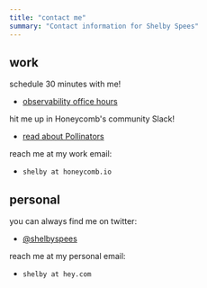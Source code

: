 ```yaml
---
title: "contact me"
summary: "Contact information for Shelby Spees"
---
```


## work

schedule 30 minutes with me!
- [observability office hours](https://honeycomb.io/meet/shelby/)

hit me up in Honeycomb's community Slack!
- [read about Pollinators](https://www.honeycomb.io/blog/spread-the-love-appreciating-our-pollinators-community/)

reach me at my work email:
- `shelby at honeycomb.io`

## personal

you can always find me on twitter:
- [@shelbyspees](https://twitter.com/shelbyspees/)

reach me at my personal email:
- `shelby at hey.com`
